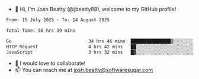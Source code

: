- 👋 Hi, I’m Josh Beatty (@jbeatty88), welcome to my GitHub profile!

<!--START_SECTION:waka-->

```txt
From: 15 July 2025 - To: 14 August 2025

Total Time: 56 hrs 39 mins

Go                             34 hrs 46 mins  ███████████████▒░░░░░░░░░   61.37 %
HTTP Request                   4 hrs 42 mins   ██░░░░░░░░░░░░░░░░░░░░░░░   08.30 %
JavaScript                     3 hrs 32 mins   █▓░░░░░░░░░░░░░░░░░░░░░░░   06.24 %
```

<!--END_SECTION:waka-->

- 💞️ I would love to collaborate!
- 📫 You can reach me at josh.beatty@softwaresugar.com

<!---
jbeatty88/jbeatty88 is a ✨ special ✨ repository because its `README.md` (this file) appears on your GitHub profile.
You can click the Preview link to take a look at your changes.
--->
